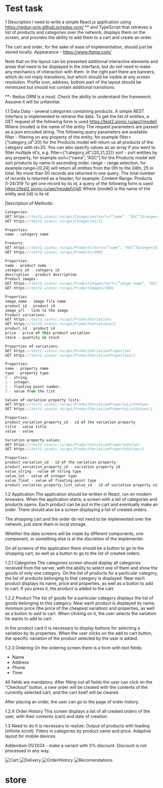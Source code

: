 # Test task

1 Description
I need to write a simple React.js application using https://redux-orm.github.io/redux-orm/ ** and TypeScript that retrieves a list of products and categories over the network, displays them on the screen, and provides the ability to add them to a cart and create an order.

The cart and order, for the sake of ease of implementation, should just be stored locally.
Appearance - https://www.figma.com/

Note that on the layout can be presented additional interactive elements and areas that need to be displayed in the interface, but do not need to make any mechanics of interaction with them. In the right part there are banners, which do not imply transitions, but which should be visible at any screen resolution. Profile icon, address, bottom part of the layout should be minimized but should not contain additional transitions.

**- Redux ORM is a must. Check the ability to understand the framework. Assume it will be unfamiliar.

1.1 Data
Data - several categories containing products.
A simple REST interface is implemented to retrieve the data.
To get the list of entities, a GET request of the following form is used
https://test2.sionic.ru/api/{model}
Where {model} is the name of the entity
The request parameters are passed as a json encoded string. The following query parameters are available:
filter - filtering on any property of the entity, for example filter={“category_id”:20} for the Products model will return us all products of the category with id=20. You can also specify values as an array if you want to filter multiple id's, e.g. filter={“category_id”:[20,21,22]}
sort - sort entities by any property, for example sort=[“name”, “ASC”] for the Products model will sort products by name in ascending order.
range - range selection, for example range=[0,24] will return all entities from the 0th to the 24th, 25 in total.
No more than 50 records are returned in one query.
The total number of records is returned as a header, for example:
Content-Range: Products 0-24/319
To get one record by its id, a query of the following form is used
https://test2.sionic.ru/api/{model}/{id}
Where {model} is the name of the entity and {id} is its id

Description of Methods:

```js
Categories:
GET https://test2.sionic.ru/api/Categories?sort=[“name”, “ASC”]&range=[0,24]
GET https://test2.sionic.ru/api/Categories/21

Properties:
name - category name

Products:
GET https://test2.sionic.ru/api/Products?sort=[“name”, “ASC”]&range=[0,24]&filter={“category_id”:20}
GET https://test2.sionic.ru/api/Products/2001

Properties:
name - product name
category_id - category id
description - product description
Product images:
GET https://test2.sionic.ru/api/ProductImages?sort=[“image_name”, “ASC”]&range=[0,24]&filter={“product_id”:1001}
GET https://test2.sionic.ru/api/ProductImages/3001

Properties
image_name - image file name
product_id - product id
image_url - link to the image
Product variations:
GET https://test2.sionic.ru/api/ProductVariations
GET https://test2.sionic.ru/api/ProductVariations/1
product_id - product id
price - price of this product variation
stock - quantity in stock

Properties of variations:
GET https://test2.sionic.ru/api/ProductVariationProperties
GET https://test2.sionic.ru/api/ProductVariationProperties/1

Properties:
name - property name
type - property type: 
0 - string, 
1 - integer, 
2 - floating point number, 
3 - value from the list

Values of variation property lists:
GET https://test2.sionic.ru/api/ProductVariationPropertyListValues
GET https://test2.sionic.ru/api/ProductVariationPropertyListValues/1

Properties:
product_variation_property_id - id of the variation property
title - value title
value - value

Variation property values:
GET https://test2.sionic.ru/api/ProductVariationPropertyValues
GET https://test2.sionic.ru/api/ProductVariationPropertyValues/1

Properties:
product_variation_id - id of the variation property
product_variation_property_id - variation property id
value_string - value of string type
value_int - value of integer type
value_float - value of floating point type
product_variation_property_list_value_id - id of variation property value from the list
```
1.2 Application
The application should be written in React, run on modern browsers. When the application starts, a screen with a list of categories and products opens. Each product can be put in the cart and eventually make an order. There should also be a screen displaying a list of created orders.

The shopping cart and the order do not need to be implemented over the network, just store them in local storage.

Whether the data screens will be made by different components, one component, or something else is at the discretion of the implementer.

On all screens of the application there should be a button to go to the shopping cart, as well as a button to go to the list of created orders.

1.2.1 Categories
The categories screen should display all categories received from the server, with the ability to select one of them and show the goods of only one category. On the list of products for a particular category, the list of products belonging to that category is displayed. Near each product displays its name, price and properties, as well as a button to add to cart. If you press it, the product is added to the cart.



1.2.2 Product
The list of goods for a particular category displays the list of goods belonging to this category. Near each product is displayed its name, minimum price (the price of the cheapest variation) and properties, as well as a button to add to cart. When clicking on it, the user selects the variation he wants to add to cart.

In the product card it is necessary to display buttons for selecting a variation by its properties. When the user clicks on the add to cart button, the specific variation of the product selected by the user is added.


1.2.3 Ordering
On the ordering screen there is a form with text fields:

- Name
- Address
- Phone
- Time

All fields are mandatory. After filling out all fields the user can click on the “Checkout” button, a new order will be created with the contents of the currently selected cart, and the cart itself will be cleared.

After placing an order, the user can go to the page of order history.

1.2.4 Order History
This screen displays a list of all created orders of the user, with their contents (cart) and date of creation.


1.3 Need to do
It is necessary to realize:
Output of products with loading (infinite scroll).
Filters in categories by product name and price.
Adaptive layout for mobile devices.

Addendum 01/2024 - make a variant with 0% discount. Discount is not processed in any way.

![Cart](https://github.com/kristinamartinkevich/store/blob/main/src/assets/Cart.png?raw=true)
![Delivery](https://github.com/kristinamartinkevich/store/blob/main/src/assets/Delivery.png?raw=true)
![OrderHistory](https://github.com/kristinamartinkevich/store/blob/main/src/assets/OrderHistory.png?raw=true)
![Recomendations](https://github.com/kristinamartinkevich/store/blob/main/src/assets/Recomendations.png?raw=true)

# store
